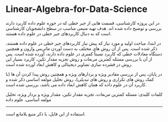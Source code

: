 # Linear-Algebra-for-Data-Science
در این پروژه کارشناسی، قسمت هایی از جبر خطی که در حوزه علوم داده کاربرد دارند بررسی و توضیح داده شده اند. هدف تهیه منبعی مناسب در سطح دانشجویان کارشناسی است که به دنبال کاربردهای جبر خطی در علوم داده هستند.

در ابتدا، مباحث اولیه و مورد نیاز که پیش نیاز کاربردهای جبر خطی در علوم داده هستند، ذکر شده است. پس از آن روش های مختلف به دست آوردن ماتریس وارون و همچنین دستگاه معادلات خطی که کاربرد نسبتاً کمتری در علوم داده دارند، آورده شده است. پس از آن با بررسی مسئله کمترین مربعات و روش تجزیه مقدار تکین، کاربرد بسیار این روش در فشرده سازی تصاویر دیجیتالی و کاهش ابعاد آورده شده است.

در پایان، پس از بررسی مقادیر ویژه و بردارهای ویژه و همچنین روش پیدا کردن آن ها (با کمک روش های تکراری و روش های تبدیلی)، روش تحلیل مولفه اساسی ذکر شده و کاربرد آن در علوم داده که همان کاهش ابعاد داده می باشد، بررسی شده است.

کلمات کلیدی: مسئله کمترین مربعات، تجزیه مقدار تکین، مقدار ویژه و بردار ویژه، تحلیل مولفه اساسی، علوم داده
 
----

استفاده از این فایل، با ذکر منبع بلامانع است.
